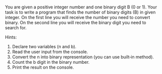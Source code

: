 You are given a positive integer number and one binary digit B (0 or 1). Your task is to write a program that finds the
number of binary digits (B) in given integer.
On the first line you will receive the number you need to convert binary.
On the second line you will receive the binary digit you need to search for.

Hints:
1. Declare two variables (n and b).
2. Read the user input from the console.
3. Convert the n into binary representation (you can use built‐in method).
4. Count the b digit in the binary number.
5. Print the result on the console.
